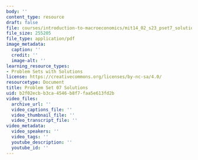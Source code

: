```yaml
---
body: ''
content_type: resource
draft: false
file: courses/introduction-to-macroeconomics/mit14_02_s23_pset7_solutions.pdf
file_size: 255205
file_type: application/pdf
image_metadata:
  caption: ''
  credit: ''
  image-alt: ''
learning_resource_types:
- Problem Sets with Solutions
license: https://creativecommons.org/licenses/by-nc-sa/4.0/
resourcetype: Document
title: Problem Set 07 Solutions
uid: b2f02ecb-b3ca-4546-b8f7-faa5e613fd2b
video_files:
  archive_url: ''
  video_captions_file: ''
  video_thumbnail_file: ''
  video_transcript_file: ''
video_metadata:
  video_speakers: ''
  video_tags: ''
  youtube_description: ''
  youtube_id: ''
---
```

